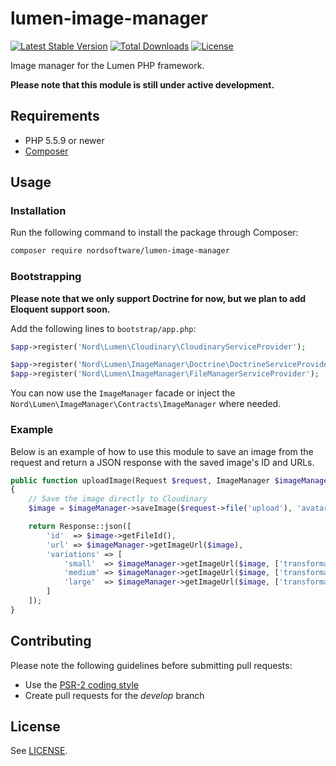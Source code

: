 # lumen-image-manager

[![Latest Stable Version](https://poser.pugx.org/nordsoftware/lumen-image-manager/version)](https://packagist.org/packages/nordsoftware/lumen-image-manager)
[![Total Downloads](https://poser.pugx.org/nordsoftware/lumen-image-manager/downloads)](https://packagist.org/packages/nordsoftware/lumen-image-manager)
[![License](https://poser.pugx.org/nordsoftware/lumen-image-manager/license)](https://packagist.org/packages/nordsoftware/lumen-image-manager)

Image manager for the Lumen PHP framework.

**Please note that this module is still under active development.**

## Requirements

- PHP 5.5.9 or newer
- [Composer](http://getcomposer.org)

## Usage

### Installation

Run the following command to install the package through Composer:

```sh
composer require nordsoftware/lumen-image-manager
```

### Bootstrapping

**Please note that we only support Doctrine for now, but we plan to add Eloquent support soon.**

Add the following lines to ```bootstrap/app.php```:

```php
$app->register('Nord\Lumen\Cloudinary\CloudinaryServiceProvider');
```

```php
$app->register('Nord\Lumen\ImageManager\Doctrine\DoctrineServiceProvider');
$app->register('Nord\Lumen\ImageManager\FileManagerServiceProvider');
```

You can now use the ```ImageManager``` facade or inject the ```Nord\Lumen\ImageManager\Contracts\ImageManager``` where needed.

### Example

Below is an example of how to use this module to save an image from the request
and return a JSON response with the saved image's ID and URLs.

```php
public function uploadImage(Request $request, ImageManager $imageManager)
{
    // Save the image directly to Cloudinary
    $image = $imageManager->saveImage($request->file('upload'), 'avatar', ['disk' => 'cloudinary']);

    return Response::json([
        'id'  => $image->getFileId(),
        'url' => $imageManager->getImageUrl($image),
        'variations' => [
            'small'  => $imageManager->getImageUrl($image, ['transformation' => 'small']),
            'medium' => $imageManager->getImageUrl($image, ['transformation' => 'medium']),
            'large'  => $imageManager->getImageUrl($image, ['transformation' => 'large']),
        ]
    ]);
}
```

## Contributing

Please note the following guidelines before submitting pull requests:

- Use the [PSR-2 coding style](https://github.com/php-fig/fig-standards/blob/master/accepted/PSR-2-coding-style-guide.md)
- Create pull requests for the *develop* branch

## License

See [LICENSE](LICENSE).
